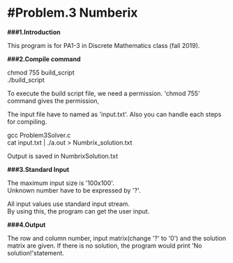 #Problem.3 Numberix
===================

**###1.Introduction** 


This program is for PA1-3 in Discrete Mathematics class (fall 2019).



**###2.Compile command** 

chmod 755 build_script    
./build_script  



To execute the build script file, we need a permission.
'chmod 755' command gives the permission,

The input file have to named as 'input.txt'.
Also you can handle each steps for compiling.    

gcc Problem3Solver.c  
cat input.txt | ./a.out > Numbrix_solution.txt      

Output is saved in NumbrixSolution.txt



**###3.Standard Input** 


The maximum input size is '100x100'.  
Unknown number have to be expressed by '?'. 

All input values use standard input stream.   
By using this, the program can get the user input.  

**###4.Output**


The row and column number, input matrix(change '?' to '0') and the solution matrix are given.
If there is no solution, the program would print 'No solution!'statement.
